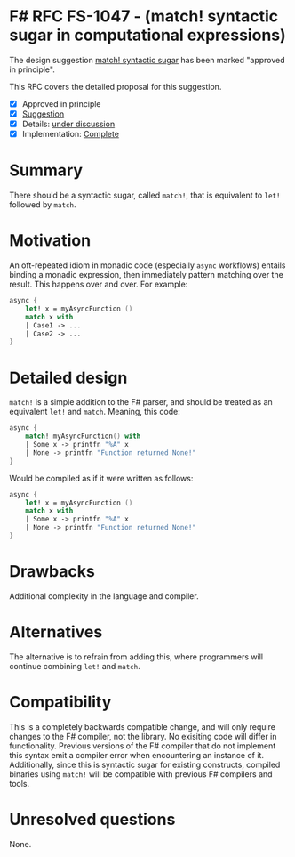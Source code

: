 # F# RFC FS-1047 - (match! syntactic sugar in computational expressions)

The design suggestion [match! syntactic sugar](https://github.com/fsharp/fslang-suggestions/issues/572) has been marked "approved in principle".

This RFC covers the detailed proposal for this suggestion.

* [x] Approved in principle
* [x] [Suggestion](https://github.com/fsharp/fslang-suggestions/issues/572)
* [x] Details: [under discussion](https://github.com/fsharp/fslang-design/issues/255)
* [x] Implementation: [Complete](https://github.com/Microsoft/visualfsharp/pull/4427)

# Summary
[summary]: #summary

There should be a syntactic sugar, called `match!`, that is equivalent to `let!` followed by `match`.

# Motivation
[motivation]: #motivation

An oft-repeated idiom in monadic code (especially `async` workflows) entails binding a monadic expression, then immediately pattern matching over the result. This happens over and over. For example:

```fsharp
async {
    let! x = myAsyncFunction ()
    match x with
    | Case1 -> ...
    | Case2 -> ...
}
```

# Detailed design
[design]: #detailed-design

`match!` is a simple addition to the F# parser, and should be treated as an equivalent `let!` and `match`. Meaning, this code:

```fsharp
async {
    match! myAsyncFunction() with
    | Some x -> printfn "%A" x
    | None -> printfn "Function returned None!"
}
```
      
Would be compiled as if it were written as follows:

```fsharp
async {
    let! x = myAsyncFunction ()
    match x with
    | Some x -> printfn "%A" x
    | None -> printfn "Function returned None!"
}
```

# Drawbacks
[drawbacks]: #drawbacks

Additional complexity in the language and compiler.

# Alternatives
[alternatives]: #alternatives

The alternative is to refrain from adding this, where programmers will continue combining `let!` and `match`.

# Compatibility
[compatibility]: #compatibility

This is a completely backwards compatible change, and will only require changes to the F# compiler, not the library. No exisiting code will differ in functionality. Previous versions of the F# compiler that do not implement this syntax emit a compiler error when encountering an instance of it. Additionally, since this is syntactic sugar for existing constructs, compiled binaries using `match!` will be compatible with previous F# compilers and tools.

# Unresolved questions
[unresolved]: #unresolved-questions

None.

